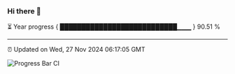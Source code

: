 ### Hi there 👋

⏳ Year progress { ███████████████████████████▁▁▁ } 90.51 %

---

⏰ Updated on Wed, 27 Nov 2024 06:17:05 GMT

![Progress Bar CI](https://github.com/code-lakshay/GitHub-Actions-Demo/workflows/Progress%20Bar%20CI/badge.svg)
